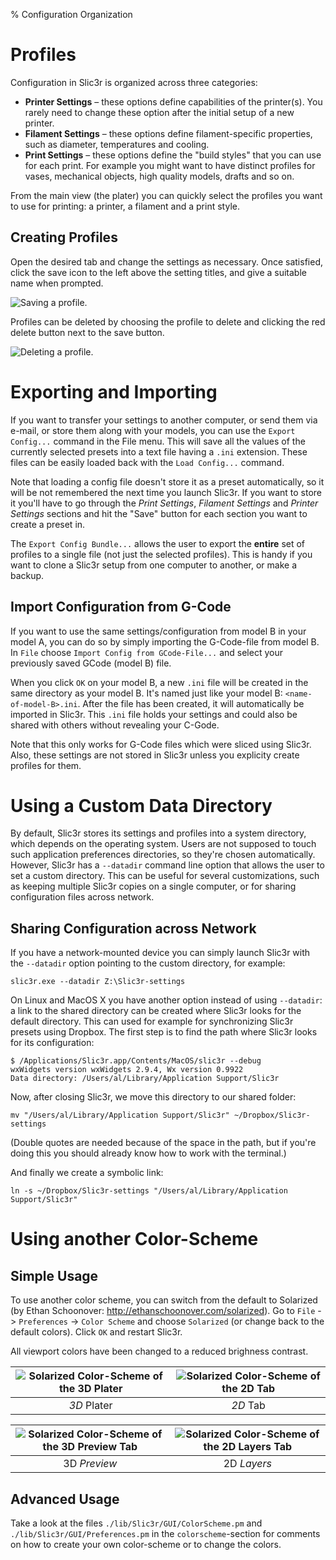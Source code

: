 % Configuration Organization

Profiles
========

Configuration in Slic3r is organized across three categories:

* **Printer Settings** &ndash; these options define capabilities of the
  printer(s). You rarely need to change these option after the initial setup of
  a new printer.
* **Filament Settings** &ndash; these options define filament-specific
  properties, such as diameter, temperatures and cooling.
* **Print Settings** &ndash; these options define the "build styles" that you can
  use for each print. For example you might want to have distinct profiles for
  vases, mechanical objects, high quality models, drafts and so on.

From the main view (the plater) you can quickly select the profiles you want to use for printing: a printer, a filament and a print style.

Creating Profiles
-----------------

Open the desired tab and change the settings as necessary. Once
satisfied, click the save icon to the left above the setting titles, and
give a suitable name when prompted.

![Saving a profile.](images/creating_a_profile.png)

Profiles can be deleted by choosing the profile to delete and clicking
the red delete button next to the save button.

![Deleting a profile.](images/deleting_a_profile.png)


Exporting and Importing
=======================

If you want to transfer your settings to another computer, or send them via
e-mail, or store them along with your models, you can use the `Export Config...`
command in the File menu. This will save all the values of the currently
selected presets into a text file having a `.ini` extension. These files can be
easily loaded back with the `Load Config...` command.

Note that loading a config file doesn't store it as a preset automatically, so it
will be not remembered the next time you launch Slic3r. If you want to store it
you'll have to go through the *Print Settings*, *Filament Settings* and *Printer
Settings* sections and hit the "Save" button for each section you want to create
a preset in.

The `Export Config Bundle...` allows the user to export the **entire** set of
profiles to a single file (not just the selected profiles). This is handy if you
want to clone a Slic3r setup from one computer to another, or make a backup.

Import Configuration from G-Code
-------------------------------

If you want to use the same settings/configuration from model B in your model A,
you can do so by simply importing the G-Code-file from model B. In `File` choose
`Import Config from GCode-File...` and select your previously saved GCode (model
B) file.

When you click `OK` on your model B, a new `.ini` file will be created in the
same directory as your model B. It's named just like your model B:
`<name-of-model-B>.ini`. After the file has been created, it will automatically
be imported in Slic3r. This `.ini` file holds your settings and could also be
shared with others without revealing your C-Gode.

Note that this only works for G-Code files which were sliced using Slic3r. Also,
these settings are not stored in Slic3r unless you explicity create profiles for
them.

Using a Custom Data Directory
=============================

By default, Slic3r stores its settings and profiles into a system directory,
which depends on the operating system. Users are not supposed to touch such
application preferences directories, so they're chosen automatically. However,
Slic3r has a `--datadir` command line option that allows the user to set a custom
directory. This can be useful for several customizations, such as keeping
multiple Slic3r copies on a single computer, or for sharing configuration files
across network.

Sharing Configuration across Network
------------------------------------

If you have a network-mounted device you can simply launch Slic3r with the `--datadir` option pointing to the custom directory, for example:

```
slic3r.exe --datadir Z:\Slic3r-settings
```

On Linux and MacOS X you have another option instead of using `--datadir`: a
link to the shared directory can be created where Slic3r looks for the default
directory. This can used for example for synchronizing Slic3r presets using
Dropbox. The first step is to find the path where Slic3r looks for its
configuration:

```
$ /Applications/Slic3r.app/Contents/MacOS/slic3r --debug
wxWidgets version wxWidgets 2.9.4, Wx version 0.9922
Data directory: /Users/al/Library/Application Support/Slic3r
```

Now, after closing Slic3r, we move this directory to our shared folder:

```
mv "/Users/al/Library/Application Support/Slic3r" ~/Dropbox/Slic3r-settings
```

(Double quotes are needed because of the space in the path, but if you're doing
this you should already know how to work with the terminal.)

And finally we create a symbolic link:

```
ln -s ~/Dropbox/Slic3r-settings "/Users/al/Library/Application Support/Slic3r"
```

Using another Color-Scheme
==========================

Simple Usage
------------

To use another color scheme, you can switch from the default to Solarized
(by Ethan Schoonover: http://ethanschoonover.com/solarized). Go to `File`
-> `Preferences` -> `Color Scheme` and choose `Solarized` (or change back
to the default colors). Click `OK` and restart Slic3r.

All viewport colors have been changed to a reduced brighness contrast.

| ![Solarized Color-Scheme of the *3D* Plater](./images/colorscheme_3dplater.png)  | ![Solarized Color-Scheme of the *2D* Tab](./images/colorscheme_2dplater.png) |
|:---:|:---:|
| *3D* Plater | *2D* Tab |


| ![Solarized Color-Scheme of the 3D *Preview* Tab](./images/colorscheme_3dpreview.png)  | ![Solarized Color-Scheme of the 2D *Layers* Tab](./images/colorscheme_2dlayers.png) |
|:---:|:---:|
| 3D *Preview* | 2D *Layers* |


Advanced Usage
--------------

Take a look at the files `./lib/Slic3r/GUI/ColorScheme.pm` and
`./lib/Slic3r/GUI/Preferences.pm` in the `colorscheme`-section for comments on
how to create your own color-scheme or to change the colors.
